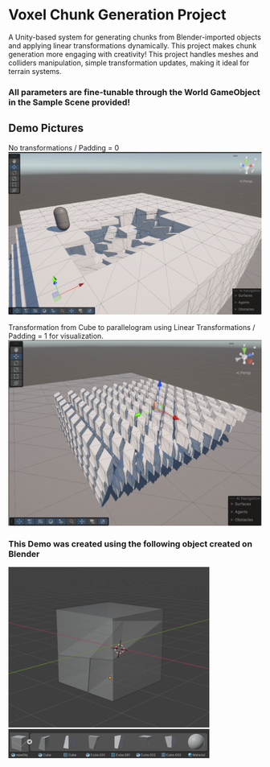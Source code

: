 # Voxel Chunk Generation Project

A Unity-based system for generating chunks from Blender-imported objects and applying linear transformations dynamically. This project makes chunk generation more engaging with creativity!
This project handles meshes and colliders manipulation, simple transformation updates, making it ideal for terrain systems.

### All parameters are fine-tunable through the World GameObject in the Sample Scene provided! ###
## Demo Pictures ##

No transformations / Padding = 0 
<img src="DemoPics/Demo1.png" alt="Demo Image" width="600"/>

Transformation from Cube to parallelogram using Linear Transformations / Padding = 1 for visualization.
<img src="DemoPics/Demo2.png" alt="Demo Image 2" width="600"/>

### This Demo was created using the following object created on Blender ###
<img src="DemoPics/BlenderObject.png" alt="Blender Object" width="400"/>
<img src="DemoPics/ObjectTemplate.png" alt="Object Template" width="400"/>

